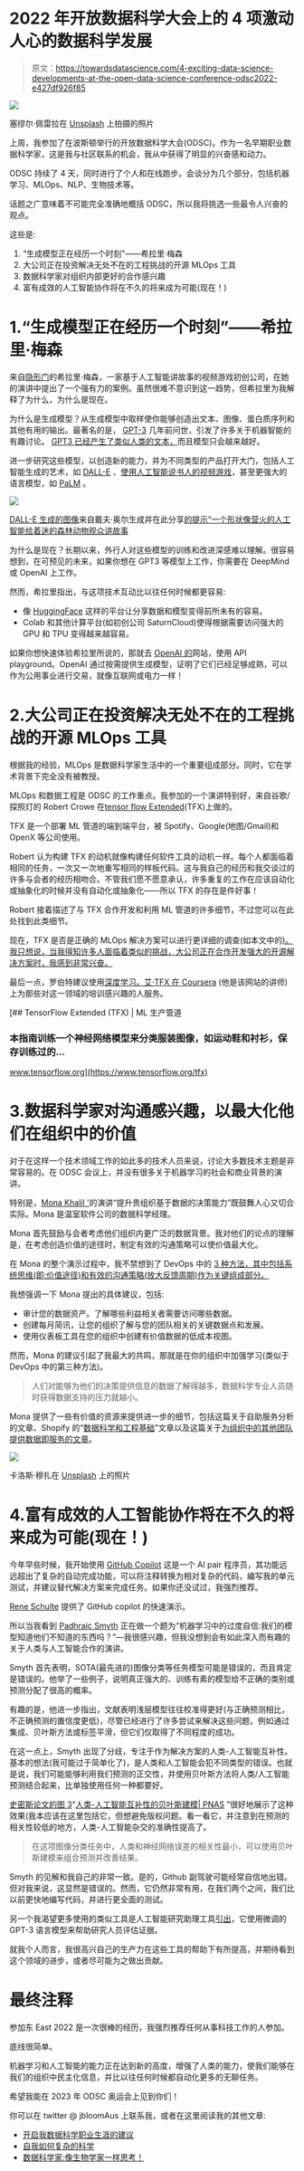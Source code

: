 # 2022 年开放数据科学大会上的 4 项激动人心的数据科学发展

> 原文：<https://towardsdatascience.com/4-exciting-data-science-developments-at-the-open-data-science-conference-odsc2022-e427df926f85>

![](img/b86525868cf1bd064b315f0bb7567013.png)

塞缪尔·佩雷拉在 [Unsplash](https://unsplash.com?utm_source=medium&utm_medium=referral) 上拍摄的照片

上周，我参加了在波斯顿举行的开放数据科学大会(ODSC)。作为一名早期职业数据科学家，这是我与社区联系的机会，我从中获得了明显的兴奋感和动力。

ODSC 持续了 4 天，同时进行了个人和在线跑步。会谈分为几个部分，包括机器学习、MLOps、NLP、生物技术等。

话题之广意味着不可能完全准确地概括 ODSC，所以我将挑选一些最令人兴奋的观点。

这些是:

1.  “生成模型正在经历一个时刻”——希拉里·梅森
2.  大公司正在投资解决无处不在的工程挑战的开源 MLOps 工具
3.  数据科学家对组织内部更好的合作感兴趣
4.  富有成效的人工智能协作将在不久的将来成为可能(现在！)

# 1.“生成模型正在经历一个时刻”——希拉里·梅森

来自[隐形门](https://www.hiddendoor.co/)的希拉里·梅森，一家基于人工智能讲故事的视频游戏初创公司，在她的演讲中提出了一个强有力的案例。虽然很难不意识到这一趋势，但希拉里为我解释了为什么，为什么是现在。

为什么是生成模型？从生成模型中取样使你能够创造出文本、图像、蛋白质序列和其他有用的输出。最著名的是， [GPT-3](https://openai.com/blog/gpt-3-apps/) 几年前问世，引发了许多关于机器智能的有趣讨论。 [GPT3 已经产生了类似人类的文本，](https://www.technologyreview.com/2020/07/20/1005454/openai-machine-learning-language-generator-gpt-3-nlp/)而且模型只会越来越好。

进一步研究这些模型，以创造新的能力，并为不同类型的产品打开大门，包括人工智能生成的艺术，如 [DALL-E](https://openai.com/blog/dall-e/) 、[使用人工智能说书人的视频游戏](https://www.hiddendoor.co/)，甚至更强大的语言模型，如 [PaLM](https://arxiv.org/abs/2204.02311) 。

![](img/b8d0ba377d08e2e68744cf018a4ae557.png)

[DALL-E 生成的图像](https://openai.com/blog/dall-e/)来自戴夫·奥尔生成并在此分享[的提示“一个形状像营火的人工智能给着迷的森林动物观众讲故事](https://www.lesswrong.com/posts/r99tazGiLgzqFX7ka/playing-with-dall-e-2)

为什么是现在？长期以来，外行人对这些模型的训练和改进深感难以理解。很容易想到，在可预见的未来，如果你想在 GPT3 等模型上工作，你需要在 DeepMind 或 OpenAI 上工作。

然而，希拉里指出，与这项技术互动比以往任何时候都更容易:

*   像 [HuggingFace](https://huggingface.co/) 这样的平台让分享数据和模型变得前所未有的容易。
*   Colab 和其他计算平台(如初创公司 SaturnCloud)使得根据需要访问强大的 GPU 和 TPU 变得越来越容易。

如果你想快速体验希拉里所说的，那就去 [OpenAI 的](https://openai.com/api/)网站，使用 API playground。OpenAI 通过按需提供生成模型，证明了它们已经足够成熟，可以作为公用事业进行交易，就像互联网或电力一样！

# 2.大公司正在投资解决无处不在的工程挑战的开源 MLOps 工具

根据我的经验，MLOps 是数据科学家生活中的一个重要组成部分。同时，它在学术背景下完全没有被教授。

MLOps 和数据工程是 ODSC 的工作重点。我参加的一个演讲特别好，来自谷歌/探照灯的 Robert Crowe 在[tensor flow Extended](https://www.tensorflow.org/tfx)(TFX)上做的。

TFX 是一个部署 ML 管道的端到端平台，被 Spotify、Google(地图/Gmail)和 OpenX 等公司使用。

Robert 认为构建 TFX 的动机就像构建任何软件工具的动机一样。每个人都面临着相同的任务，一次又一次地重写相同的样板代码。这与我自己的经历和我交谈过的许多与会者的经历相吻合。不管我们愿不愿意承认，许多重复的工作在应该自动化或抽象化的时候并没有自动化或抽象化——所以 TFX 的存在是件好事！

Robert 接着描述了与 TFX 合作开发和利用 ML 管道的许多细节，不过您可以在此处找到此类细节。

现在，TFX 是否是正确的 MLOps 解决方案可以进行更详细的调查(如本文中的[)。我只想说，当我得知许多人面临着类似的挑战，大公司正在合作开发强大的开源解决方案时，我感到非常兴奋。](https://intellerts.com/selecting-your-optimal-mlops-stack-advantages-and-challenges/)

最后一点，罗伯特建议使用[深度学习。艾·TFX 在 Coursera](https://www.coursera.org/specializations/machine-learning-engineering-for-production-mlops) (他是该网站的讲师)上为那些对这一领域的培训感兴趣的人服务。

[](https://www.tensorflow.org/tfx) [## TensorFlow Extended (TFX) | ML 生产管道

### 本指南训练一个神经网络模型来分类服装图像，如运动鞋和衬衫，保存训练过的…

www.tensorflow.org](https://www.tensorflow.org/tfx) 

# 3.数据科学家对沟通感兴趣，以最大化他们在组织中的价值

对于在这样一个技术领域工作的如此多的技术人员来说，讨论大多数技术主题是非常容易的。在 ODSC 会议上，并没有很多关于机器学习的社会和商业背景的演讲。

特别是，[Mona Khalil '](https://www.linkedin.com/in/mona-khalil)的演讲“提升贵组织基于数据的决策能力”既鼓舞人心又切合实际。Mona 是温室软件公司的数据科学经理。

Mona 首先鼓励与会者考虑他们组织内更广泛的数据背景。我对他们的论点的理解是，在考虑创造价值的途径时，制定有效的沟通策略可以使价值最大化。

在 Mona 的整个演示过程中，我不禁想到了 DevOps 中的 [3 种方法，其中包括系统思维(即:价值途径)和有效的沟通策略(放大反馈周期)作为关键组成部分。](https://itrevolution.com/the-three-ways-principles-underpinning-devops/)

我想强调一下 Mona 提出的具体建议，包括:

*   审计您的数据资产。了解哪些利益相关者需要访问哪些数据。
*   创建每月简讯，让您的组织了解与您的团队相关的关键数据点和发展。
*   使用仪表板工具在您的组织中创建有价值数据的低成本视图。

然而，Mona 的建议引起了我最大的共鸣，那就是在你的组织中加强学习(类似于 DevOps 中的第三种方法)。

> 人们对能够为他们的决策提供信息的数据了解得越多，数据科学专业人员随时获得数据支持的压力就越小。

Mona 提供了一些有价值的资源来提供进一步的细节，包括这篇关于自助服务分析的文章、Shopify 的“[数据科学和工程基础](https://shopify.engineering/shopifys-data-science-engineering-foundations)”文章以及这篇关于[为组织中的其他团队提供数据即服务的文章](https://hex.tech/blog/data-team-roi)。

![](img/452b610210ecacb3905a943b1c9eda88.png)

卡洛斯·穆扎在 [Unsplash](https://unsplash.com?utm_source=medium&utm_medium=referral) 上的照片

# 4.富有成效的人工智能协作将在不久的将来成为可能(现在！)

今年早些时候，我开始使用 [GitHub Copilot](https://copilot.github.com/) 这是一个 AI pair 程序员，其功能远远超出了复杂的自动完成功能，可以将注释转换为相对复杂的代码，编写我的单元测试，并建议替代解决方案来完成任务。如果你还没试过，我强烈推荐。

[Rene Schulte](https://www.youtube.com/channel/UCTxZCcfpYMIFyUNPPkFEQKA) 提供了 GitHub copilot 的快速演示。

所以当我看到 [Padhraic Smyth](https://www.ics.uci.edu/~smyth/) 正在做一个题为“机器学习中的过度自信:我们的模型知道他们不知道的东西吗？”—我很感兴趣，但我没想到会有如此深入而有趣的关于人类与人工智能合作的演讲。

Smyth 首先表明，SOTA(最先进的)图像分类等任务模型可能是错误的，而且肯定是错误的。他举了一些例子，说明真正强大的、训练有素的模型给不正确的类别或预测分配了很高的概率。

有趣的是，他进一步指出，文献表明浅层模型往往校准得更好(与正确预测相比，不正确预测的置信度更低)，尽管已经进行了许多尝试来解决这些问题，例如通过集成、贝叶斯方法或标签平滑，但它们仅取得了不同程度的成功。

在这一点上，Smyth 出现了分歧，专注于作为解决方案的人类-人工智能互补性。基本的想法(我可能过于简单化了)，是人类和人工智能会犯不同类型的错误。也就是说，我们可能能够利用我们预测的正交性，并使用贝叶斯方法将人类/人工智能预测结合起来，比单独使用任何一种都要好。

[史密斯论文的图 3](https://www.pnas.org/doi/10.1073/pnas.2111547119#fig03)“[人类-人工智能互补性的贝叶斯建模| PNAS](https://www.pnas.org/doi/10.1073/pnas.2111547119) ”很好地展示了这种效果(我本应该在这里包括它，但想避免版权问题。看一看它，并注意到在预测的相关性较低的地方，人类-人工智能杂交的准确性提高了。

> 在这项图像分类任务中，人类和神经网络误差的相关性最小，可以使用贝叶斯建模来组合预测并改善结果。

Smyth 的见解和我自己的非常一致。是的，Github 副驾驶可能经常自信地出错。但对我来说，这显然是错误的。然而，它仍然非常有用，在我们两个之间，我们比以前更快地编写代码，并进行更全面的测试。

另一个我渴望更多使用的类似工具是人工智能研究助理工具[引出](https://elicit.org/)，它使用微调的 GPT-3 语言模型来帮助研究人员评估证据。

就我个人而言，我很高兴自己的生产力在这些工具的帮助下有所提高，并期待看到这个领域的进步，或者尽可能为之做出贡献。

# 最终注释

参加东 East 2022 是一次很棒的经历，我强烈推荐任何从事科技工作的人参加。

底线很简单。

机器学习和人工智能的能力正在达到新的高度，增强了人类的能力，使我们能够在我们的组织中民主化信息，并比以往任何时候都自动化更多的无聊任务。

希望我能在 2023 年 ODSC 奥运会上见到你们！

你可以在 twitter @ jbloomAus 上联系我，或者在这里阅读我的其他文章:

*   [开启我数据科学职业生涯的建议](/the-advice-that-started-my-career-in-data-science-1b27ed94feb5)
*   [自我如何复杂的科学](https://medium.com/computational-biology/how-ego-complicates-science-b84217ed939e)
*   [数据科学家:像生物学家一样思考！](/data-scientists-think-like-biologists-b681a9795627)